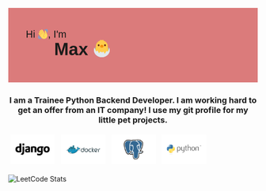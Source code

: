 ![REHeader](header.png)
<br>
<h3 align="center">I am a Trainee Python Backend Developer.
I am working hard to get an offer from an IT company!
I use my git profile for my little pet projects.
</h3>
<p>
<img src="https://github.com/kohiry/kohiry/raw/main/Django.svg" height="60" style="vertical-align:down; margin:4px" alt="Django">
<img src="https://github.com/kohiry/kohiry/raw/main/Docker.svg" height="60" style="vertical-align:down; margin:4px" alt="Docker">
<img src="https://github.com/kohiry/kohiry/raw/main/PostgreSQL.svg" height="60" style="vertical-align:down; margin:4px" alt="Postgre">
<img src="https://github.com/kohiry/kohiry/raw/main/Python.svg" height="60" style="vertical-align:down; margin:4px" alt="Python">
</p>

![LeetCode Stats](https://leetcard.jacoblin.cool/kohiru?theme=dark&font=Rubik)
